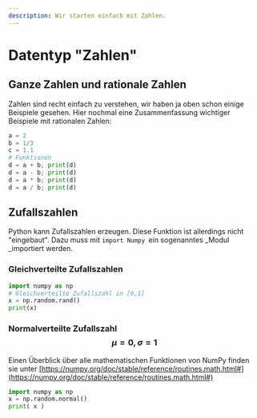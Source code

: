 ```yaml
---
description: Wir starten einfach mit Zahlen.
---
```


# Datentyp "Zahlen"

## Ganze Zahlen und rationale Zahlen

Zahlen sind recht einfach zu verstehen, wir haben ja oben schon einige Beispiele gesehen. Hier nochmal eine Zusammenfassung wichtiger Beispiele mit rationalen Zahlen:&#x20;

```python
a = 2
b = 1/3
c = 1.1
# Funktionen
d = a + b; print(d)
d = a - b; print(d)
d = a * b; print(d)
d = a / b; print(d)
```

## Zufallszahlen

Python kann Zufallszahlen erzeugen. Diese Funktion ist allerdings nicht "eingebaut". Dazu muss mit `import Numpy `ein sogenanntes _Modul _importiert werden.

### Gleichverteilte Zufallszahlen

```python
import numpy as np
# Gleichverteilte Zufallszahl in [0,1]
x = np.random.rand()
print(x)
```

### Normalverteilte Zufallszahl $$μ = 0, \sigma = 1$$&#x20;

Einen Überblick über alle mathematischen Funktionen von NumPy finden sie unter [https://numpy.org/doc/stable/reference/routines.math.html#](https://numpy.org/doc/stable/reference/routines.math.html#)

```python
import numpy as np
x = np.random.normal()
print( x )
```






